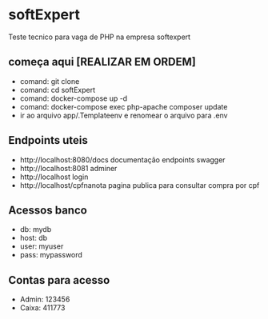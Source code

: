 # softExpert
Teste tecnico para vaga de PHP na empresa softexpert

## começa aqui [REALIZAR EM ORDEM]
- comand: git clone
- comand: cd softExpert
- comand: docker-compose up -d
- comand: docker-compose exec php-apache composer update
- ir ao arquivo app/.Templateenv e renomear o arquivo para .env

## Endpoints uteis

- http://localhost:8080/docs documentação endpoints swagger
- http://localhost:8081 adminer
- http://localhost login
- http://localhost/cpfnanota pagina publica para consultar compra por cpf

## Acessos banco
- db: mydb
- host: db
- user: myuser
- pass: mypassword

## Contas para acesso
- Admin: 123456
- Caixa: 411773

